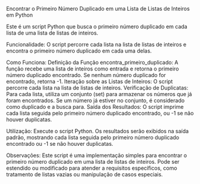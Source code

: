 Encontrar o Primeiro Número Duplicado em uma Lista de Listas de Inteiros em Python

Este é um script Python que busca o primeiro número duplicado em cada lista de uma lista de listas de inteiros.

Funcionalidade:
O script percorre cada lista na lista de listas de inteiros e encontra o primeiro número duplicado em cada uma delas.

Como Funciona:
Definição da Função encontra_primeiro_duplicado: A função recebe uma lista de inteiros como entrada e retorna o primeiro número duplicado encontrado. Se nenhum número duplicado for encontrado, retorna -1.
Iteração sobre as Listas de Inteiros: O script percorre cada lista na lista de listas de inteiros.
Verificação de Duplicatas: Para cada lista, utiliza um conjunto (set) para armazenar os números que já foram encontrados. Se um número já estiver no conjunto, é considerado como duplicado e a busca para.
Saída dos Resultados: O script imprime cada lista seguida pelo primeiro número duplicado encontrado, ou -1 se não houver duplicatas.

Utilização:
Execute o script Python.
Os resultados serão exibidos na saída padrão, mostrando cada lista seguida pelo primeiro número duplicado encontrado ou -1 se não houver duplicatas.

Observações:
Este script é uma implementação simples para encontrar o primeiro número duplicado em uma lista de listas de inteiros.
Pode ser estendido ou modificado para atender a requisitos específicos, como tratamento de listas vazias ou manipulação de casos especiais.